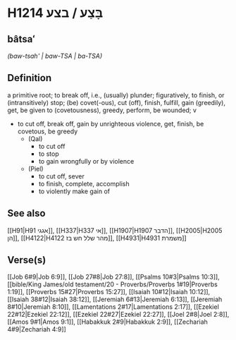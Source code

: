 # H1214 בָּצַע / בצע

## bâtsaʻ

_(baw-tsah' | baw-TSA | ba-TSA)_

## Definition

a primitive root; to break off, i.e., (usually) plunder; figuratively, to finish, or (intransitively) stop; (be) covet(-ous), cut (off), finish, fulfill, gain (greedily), get, be given to (covetousness), greedy, perform, be wounded; v

- to cut off, break off, gain by unrighteous violence, get, finish, be covetous, be greedy
  - (Qal)
    - to cut off
    - to stop
    - to gain wrongfully or by violence
  - (Piel)
    - to cut off, sever
    - to finish, complete, accomplish
    - to violently make gain of

## See also

[[H91|H91 אגגי]], [[H337|H337 אי]], [[H1907|H1907 הדבר]], [[H2005|H2005 הן]], [[H4122|H4122 מהר שלל חש בז]], [[H4931|H4931 משמרת]]

## Verse(s)

[[Job 6#9|Job 6:9]], [[Job 27#8|Job 27:8]], [[Psalms 10#3|Psalms 10:3]], [[bible/King James/old testament/20 - Proverbs/Proverbs 1#19|Proverbs 1:19]], [[Proverbs 15#27|Proverbs 15:27]], [[Isaiah 10#12|Isaiah 10:12]], [[Isaiah 38#12|Isaiah 38:12]], [[Jeremiah 6#13|Jeremiah 6:13]], [[Jeremiah 8#10|Jeremiah 8:10]], [[Lamentations 2#17|Lamentations 2:17]], [[Ezekiel 22#12|Ezekiel 22:12]], [[Ezekiel 22#27|Ezekiel 22:27]], [[Joel 2#8|Joel 2:8]], [[Amos 9#1|Amos 9:1]], [[Habakkuk 2#9|Habakkuk 2:9]], [[Zechariah 4#9|Zechariah 4:9]]